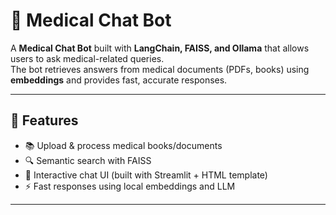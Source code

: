 # 🏥 Medical Chat Bot

A **Medical Chat Bot** built with **LangChain, FAISS, and Ollama** that allows users to ask medical-related queries.  
The bot retrieves answers from medical documents (PDFs, books) using **embeddings** and provides fast, accurate responses.  

---

## 🚀 Features
- 📚 Upload & process medical books/documents  
- 🔍 Semantic search with FAISS  
- 💬 Interactive chat UI (built with Streamlit + HTML template)  
- ⚡ Fast responses using local embeddings and LLM  

---


